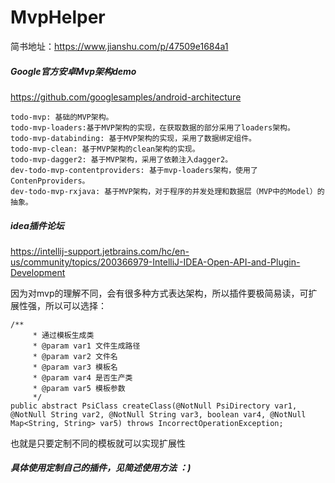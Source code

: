 # MvpHelper
简书地址：https://www.jianshu.com/p/47509e1684a1

##### Google官方安卓Mvp架构demo
https://github.com/googlesamples/android-architecture

```
todo-mvp: 基础的MVP架构。
todo-mvp-loaders:基于MVP架构的实现，在获取数据的部分采用了loaders架构。
todo-mvp-databinding: 基于MVP架构的实现，采用了数据绑定组件。
todo-mvp-clean: 基于MVP架构的clean架构的实现。
todo-mvp-dagger2: 基于MVP架构，采用了依赖注入dagger2。
dev-todo-mvp-contentproviders: 基于mvp-loaders架构，使用了ContenPproviders。
dev-todo-mvp-rxjava: 基于MVP架构，对于程序的并发处理和数据层（MVP中的Model）的抽象。
```

##### idea插件论坛
https://intellij-support.jetbrains.com/hc/en-us/community/topics/200366979-IntelliJ-IDEA-Open-API-and-Plugin-Development

因为对mvp的理解不同，会有很多种方式表达架构，所以插件要极简易读，可扩展性强，所以可以选择：
```
/**
     * 通过模板生成类
     * @param var1 文件生成路径
     * @param var2 文件名
     * @param var3 模板名
     * @param var4 是否生产类
     * @param var5 模板参数
     */
public abstract PsiClass createClass(@NotNull PsiDirectory var1, @NotNull String var2, @NotNull String var3, boolean var4, @NotNull Map<String, String> var5) throws IncorrectOperationException;

```
也就是只要定制不同的模板就可以实现扩展性

##### 具体使用定制自己的插件，见简述使用方法 ：)


